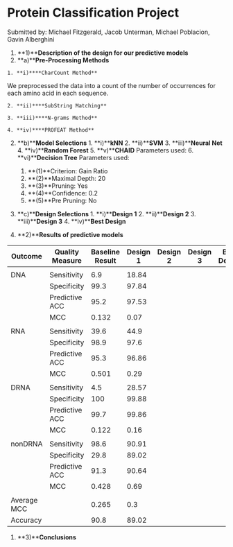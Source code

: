 #

#

#





#
# Protein Classification Project

Submitted by:
Michael Fitzgerald, Jacob Unterman, Michael Poblacion, Gavin Alberghini













1. **1)****Description of the design for our predictive models**
  1. **a)****Pre-Processing Methods**

    1. **i)****CharCount Method**

We preprocessed the data into a count of the number of occurrences for each amino acid in each sequence.

    2. **ii)****SubString Matching**

    3. **iii)****N-grams Method**

    4. **iv)****PROFEAT Method**


  2. **b)****Model Selections**
    1. **i)****kNN**
    2. **ii)****SVM**
    3. **iii)****Neural Net**
    4. **iv)****Random Forest**
    5. **v)****CHAID**
Parameters used:
    6. **vi)****Decision Tree**
Parameters used:
      1. **(1)**Criterion: Gain Ratio
      2. **(2)**Maximal Depth: 20
      3. **(3)**Pruning: Yes
      4. **(4)**Confidence: 0.2
      5. **(5)**Pre Pruning: No

  3. **c)****Design Selections**
    1. **i)****Design 1**
    2. **ii)****Design 2**
    3. **iii)****Design 3**
    4. **iv)****Best Design**

2. **2)****Results of predictive models**

| Outcome | Quality Measure | Baseline Result | Design 1 | Design 2 | Design 3 | Best Design |
| --- | --- | --- | --- | --- | --- | --- |
|   |   |   |   |   |   |   |
| DNA | Sensitivity | 6.9 | 18.84 |   |   |   |
|   | Specificity | 99.3 | 97.84 |   |   |   |
|   | Predictive ACC | 95.2 | 97.53 |   |   |   |
|   | MCC | 0.132 | 0.07 |   |   |   |
|   |   |   |   |   |   |   |
| RNA | Sensitivity | 39.6 | 44.9 |   |   |   |
|   | Specificity | 98.9 | 97.6 |   |   |   |
|   | Predictive ACC | 95.3 | 96.86 |   |   |   |
|   | MCC | 0.501 | 0.29 |   |   |   |
|   |   |   |   |   |   |   |
| DRNA | Sensitivity | 4.5 | 28.57 |   |   |   |
|   | Specificity | 100 | 99.88 |   |   |   |
|   | Predictive ACC | 99.7 | 99.86 |   |   |   |
|   | MCC | 0.122 | 0.16 |   |   |   |
|   |   |   |   |   |   |   |
| nonDRNA | Sensitivity | 98.6 | 90.91 |   |   |   |
|   | Specificity | 29.8 | 89.02 |   |   |   |
|   | Predictive ACC | 91.3 | 90.64 |   |   |   |
|   | MCC | 0.428 | 0.69 |   |   |   |
|   |   |   |   |   |   |   |
| Average MCC |   | 0.265 | 0.3 |   |   |   |
| Accuracy |   | 90.8 | 89.02 |   |   |   |

1. **3)****Conclusions**
